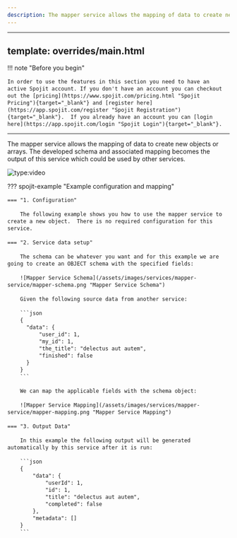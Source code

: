 ```yaml
---
description: The mapper service allows the mapping of data to create new objects or arrays.  The developed schema and associated mapping becomes the output of this service which could be used by other services. This mapper service can be added to your workflow and connect and share data with other services.
---
```

---
template: overrides/main.html
---
!!! note "Before you begin" 

    In order to use the features in this section you need to have an active Spojit account. If you don't have an account you can checkout out the [pricing](https://www.spojit.com/pricing.html "Spojit Pricing"){target="_blank"} and [register here](https://app.spojit.com/register "Spojit Registration"){target="_blank"}.  If you already have an account you can [login here](https://app.spojit.com/login "Spojit Login"){target="_blank"}.
___
   
The mapper service allows the mapping of data to create new objects or arrays.  The developed schema and associated mapping becomes the output of this service which could be used by other services.

![type:video](https://www.youtube.com/embed/4fCkJUXCe1A)

??? spojit-example "Example configuration and mapping"

    === "1. Configuration"

        The following example shows you how to use the mapper service to create a new object.  There is no required configuration for this service.

    === "2. Service data setup"

        The schema can be whatever you want and for this example we are going to create an OBJECT schema with the specified fields:

        ![Mapper Service Schema](/assets/images/services/mapper-service/mapper-schema.png "Mapper Service Schema")

        Given the following source data from another service:

        ```json
        {
          "data": {
              "user_id": 1,
              "my_id": 1,
              "the_title": "delectus aut autem",
              "finished": false
          }
        }
        ```

        We can map the applicable fields with the schema object:
     
        ![Mapper Service Mapping](/assets/images/services/mapper-service/mapper-mapping.png "Mapper Service Mapping")
    
    === "3. Output Data"

        In this example the following output will be generated automatically by this service after it is run:

        ```json
        {
            "data": {
                "userId": 1,
                "id": 1,
                "title": "delectus aut autem",
                "completed": false
            },
            "metadata": []
        }
        ```